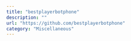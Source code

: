 ```yaml
---
title: "bestplayerbotphone"
description: ""
url: "https://github.com/bestplayerbotphone"
category: "Miscellaneous"
---
```

